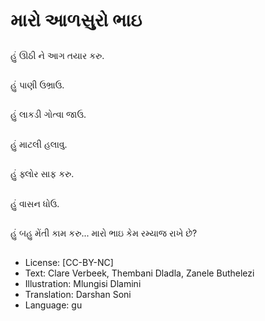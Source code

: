 # મારો આળસુરો ભાઇ

##
હું ઊઠી ને આગ તયાર કરુ.

##
હું પાણી ઉભ્રાઉ.

##
હું લાકડી ગોત્વા જાઉ.

##
હું માટલી હલાવુ.

##
હું ફ્લોર સાફ કરુ.

##
હું વાસન ધોઉ.

##
હું બહુ મેંતી કામ કરુ... મારો ભાઇ કેમ રમ્યાજ રાખે છે?

##
* License: [CC-BY-NC]
* Text: Clare Verbeek, Thembani Dladla, Zanele Buthelezi
* Illustration: Mlungisi Dlamini
* Translation: Darshan Soni
* Language: gu
